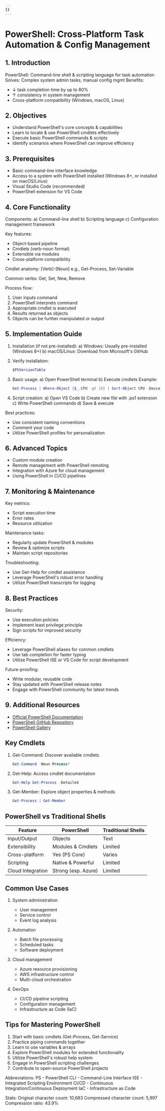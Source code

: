 ```yaml
---
{}
---
```

# PowerShell: Cross-Platform Task Automation & Config Management

## 1. Introduction
PowerShell: Command-line shell & scripting language for task automation
Solves: Complex system admin tasks, manual config mgmt
Benefits:
- ↓ task completion time by up to 80%
- ↑ consistency in system management
- Cross-platform compatibility (Windows, macOS, Linux)

## 2. Objectives
- Understand PowerShell's core concepts & capabilities
- Learn to locate & use PowerShell cmdlets effectively
- Execute basic PowerShell commands & scripts
- Identify scenarios where PowerShell can improve efficiency

## 3. Prerequisites
- Basic command-line interface knowledge
- Access to a system with PowerShell installed (Windows 8+, or installed on macOS/Linux)
- Visual Studio Code (recommended)
- PowerShell extension for VS Code

## 4. Core Functionality
Components:
a) Command-line shell
b) Scripting language
c) Configuration management framework

Key features:
- Object-based pipeline
- Cmdlets (verb-noun format)
- Extensible via modules
- Cross-platform compatibility

Cmdlet anatomy:
[Verb]-[Noun]
e.g., Get-Process, Set-Variable

Common verbs: Get, Set, New, Remove

Process flow:
1. User inputs command
2. PowerShell interprets command
3. Appropriate cmdlet is executed
4. Results returned as objects
5. Objects can be further manipulated or output

## 5. Implementation Guide
1. Installation (if not pre-installed):
   a) Windows: Usually pre-installed (Windows 8+)
   b) macOS/Linux: Download from Microsoft's GitHub

2. Verify installation:
   ```powershell
   $PSVersionTable
   ```

3. Basic usage:
   a) Open PowerShell terminal
   b) Execute cmdlets
   Example:
   ```powershell
   Get-Process | Where-Object {$_.CPU -gt 10} | Sort-Object CPU -Descending
   ```

4. Script creation:
   a) Open VS Code
   b) Create new file with .ps1 extension
   c) Write PowerShell commands
   d) Save & execute

Best practices:
- Use consistent naming conventions
- Comment your code
- Utilize PowerShell profiles for personalization

## 6. Advanced Topics
- Custom module creation
- Remote management with PowerShell remoting
- Integration with Azure for cloud management
- Using PowerShell in CI/CD pipelines

## 7. Monitoring & Maintenance
Key metrics:
- Script execution time
- Error rates
- Resource utilization

Maintenance tasks:
- Regularly update PowerShell & modules
- Review & optimize scripts
- Maintain script repositories

Troubleshooting:
- Use Get-Help for cmdlet assistance
- Leverage PowerShell's robust error handling
- Utilize PowerShell transcripts for logging

## 8. Best Practices
Security:
- Use execution policies
- Implement least privilege principle
- Sign scripts for improved security

Efficiency:
- Leverage PowerShell aliases for common cmdlets
- Use tab completion for faster typing
- Utilize PowerShell ISE or VS Code for script development

Future-proofing:
- Write modular, reusable code
- Stay updated with PowerShell release notes
- Engage with PowerShell community for latest trends

## 9. Additional Resources
- [Official PowerShell Documentation](https://docs.microsoft.com/en-us/powershell/)
- [PowerShell GitHub Repository](https://github.com/PowerShell/PowerShell)
- [PowerShell Gallery](https://www.powershellgallery.com/)

## Key Cmdlets
1. Get-Command: Discover available cmdlets
   ```powershell
   Get-Command -Noun Process*
   ```

2. Get-Help: Access cmdlet documentation
   ```powershell
   Get-Help Get-Process -Detailed
   ```

3. Get-Member: Explore object properties & methods
   ```powershell
   Get-Process | Get-Member
   ```

## PowerShell vs Traditional Shells
Feature | PowerShell | Traditional Shells
--------|------------|--------------------
Input/Output | Objects | Text
Extensibility | Modules & Cmdlets | Limited
Cross-platform | Yes (PS Core) | Varies
Scripting | Native & Powerful | Limited
Cloud Integration | Strong (esp. Azure) | Limited

## Common Use Cases
1. System administration
   - User management
   - Service control
   - Event log analysis

2. Automation
   - Batch file processing
   - Scheduled tasks
   - Software deployment

3. Cloud management
   - Azure resource provisioning
   - AWS infrastructure control
   - Multi-cloud orchestration

4. DevOps
   - CI/CD pipeline scripting
   - Configuration management
   - Infrastructure as Code (IaC)

## Tips for Mastering PowerShell
1. Start with basic cmdlets (Get-Process, Get-Service)
2. Practice piping commands together
3. Learn to use variables & arrays
4. Explore PowerShell modules for extended functionality
5. Utilize PowerShell's robust help system
6. Engage in PowerShell scripting challenges
7. Contribute to open-source PowerShell projects

Abbreviations:
PS - PowerShell
CLI - Command-Line Interface
ISE - Integrated Scripting Environment
CI/CD - Continuous Integration/Continuous Deployment
IaC - Infrastructure as Code

Stats:
Original character count: 10,683
Compressed character count: 5,997
Compression ratio: 43.9%